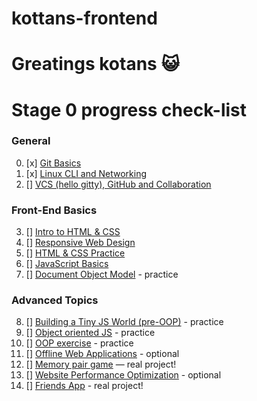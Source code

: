 # kottans-frontend

# Greatings kotans :smiley_cat:

# Stage 0 progress check-list

### General
 0. [x] [Git Basics](tasks/git-intro.md)
 1. [x] [Linux CLI and Networking](tasks/linux-cli-http.md)
 2. [] [VCS (hello gitty), GitHub and Collaboration](tasks/git-collaboration.md)

### Front-End Basics
 3. [] [Intro to HTML & CSS](tasks/html-css-intro.md)
 4. [] [Responsive Web Design](tasks/html-css-responsive.md)
 5. [] [HTML & CSS Practice](tasks/html-css-popup.md)
 6. [] [JavaScript Basics](tasks/js-basics.md)
 7. [] [Document Object Model](tasks/js-dom.md) - practice

### Advanced Topics
 8. [] [Building a Tiny JS World (pre-OOP)](tasks/js-pre-oop.md) - practice
 9. [] [Object oriented JS](tasks/js-oop.md) - practice
 10. [] [OOP exercise](tasks/js-post-oop.md) - practice
 11. [] [Offline Web Applications](tasks/app-design-offline.md) - optional
 12. [] [Memory pair game](tasks/memory-pair-game.md) — real project!
 13. [] [Website Performance Optimization](tasks/app-design-performance.md) - optional
 14. [] [Friends App](tasks/friends-app.md) - real project!
